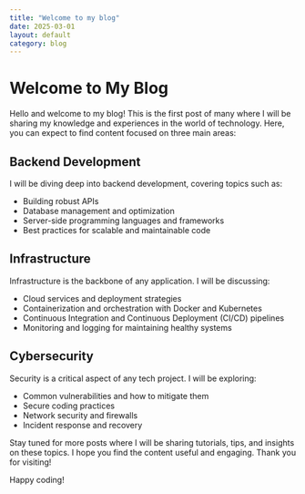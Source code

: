 ```yaml
---
title: "Welcome to my blog"
date: 2025-03-01
layout: default
category: blog
---
```


# Welcome to My Blog

Hello and welcome to my blog! This is the first post of many where I will be sharing my knowledge and experiences in the world of technology. Here, you can expect to find content focused on three main areas:

## Backend Development

I will be diving deep into backend development, covering topics such as:

- Building robust APIs
- Database management and optimization
- Server-side programming languages and frameworks
- Best practices for scalable and maintainable code

## Infrastructure

Infrastructure is the backbone of any application. I will be discussing:

- Cloud services and deployment strategies
- Containerization and orchestration with Docker and Kubernetes
- Continuous Integration and Continuous Deployment (CI/CD) pipelines
- Monitoring and logging for maintaining healthy systems

## Cybersecurity

Security is a critical aspect of any tech project. I will be exploring:

- Common vulnerabilities and how to mitigate them
- Secure coding practices
- Network security and firewalls
- Incident response and recovery

Stay tuned for more posts where I will be sharing tutorials, tips, and insights on these topics. I hope you find the content useful and engaging. Thank you for visiting!

Happy coding!

